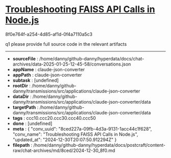 # [Troubleshooting FAISS API Calls in Node.js](https://claude.ai/chat/8ced227a-09fb-4d3a-9131-1acc44c1f628)

8f0e764f-a254-4d85-af1d-0f4a7110a5c3

q1 please provide full source code in the relevant artifacts

---

* **sourceFile** : /home/danny/github-danny/hyperdata/docs/chat-archives/data-2025-01-25-12-45-58/conversations.json
* **appName** : claude-json-converter
* **appPath** : claude-json-converter
* **subtask** : [undefined]
* **rootDir** : /home/danny/github-danny/transmissions/src/applications/claude-json-converter
* **dataDir** : /home/danny/github-danny/transmissions/src/applications/claude-json-converter/data
* **targetPath** : /home/danny/github-danny/transmissions/src/applications/claude-json-converter/data
* **tags** : ccc10.ccc20.ccc30.ccc40.ccc50
* **done** : [undefined]
* **meta** : {
  "conv_uuid": "8ced227a-09fb-4d3a-9131-1acc44c1f628",
  "conv_name": "Troubleshooting FAISS API Calls in Node.js",
  "updated_at": "2024-12-30T20:07:50.912294Z"
}
* **filepath** : /home/danny/github-danny/hyperdata/docs/postcraft/content-raw/chat-archives/md/8ced/2024-12-30_8f0.md